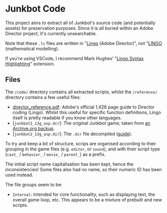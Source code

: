 # Junkbot Code

This project aims to extract all of Junkbot's source code (and potentially assets) for preservation purposes. Since it is all buried within an Adobe Director project, it's currently unsearchable.

Note that these `.ls` files are written in "[Lingo](<https://en.wikipedia.org/wiki/Lingo_(programming_language)>) (Adobe Director)", not "[LINGO](https://www.lindo.com/index.php/products/lingo-and-optimization-modeling) (mathematical modelling).

If you're using VSCode, I recommend Mark Hughes' "[Lingo Syntax Highlighting](https://marketplace.visualstudio.com/items?itemName=markhughes.director-lingo)" extension.

## Files

The `/code/` directory contains all extracted scripts, whilst the `/reference/` directory contains a few useful files:

- [director_reference.pdf](/reference/director_reference.pdf): Adobe's official 1,426 page guide to Director coding (Lingo). Whilst this useful for specific function definitions, Lingo itself is pretty readable if you know other languages.
- [`junkbot2_13g_asp.dcr`]: The original Junkbot game, taken from [an Archive.org backup](https://web.archive.org/web/20020803205407/http://www.lego.com:80/build/junkbot/junkbot.asp?x=x&login=0).
- [`junkbot2_13g_asp.dir`]: The `.dcr` file decompiled ([guide](https://blog.jakelee.co.uk/decompiling-adobe-director-files/)).

To try and keep a bit of structure, scrips are organised according to their grouping in the game files (e.g. `editor`, or `sound`), and with their script type (`cast_` / `behavior_` / `movie_` / `parent_`) as a prefix.

The initial script name capitalisation has been kept, hence the inconsistencies! Some files also had no name, so their numeric ID has been used instead.

The file groups seem to be:

- `Internal`: Intended for core functionality, such as displaying text, the overall game loop, etc. This appears to be a mixture of prebuilt and new scripts.
